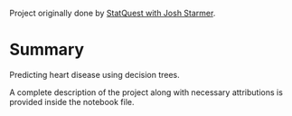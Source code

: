Project originally done by [StatQuest with Josh Starmer](https://www.youtube.com/watch?v=q90UDEgYqeI&list=PLBq2sVJiEBvA9rPo3IEQsJNI4IJbn81tB&index=2&pp=iAQB).

# Summary
Predicting heart disease using decision trees.

A complete description of the project along
with necessary attributions is provided inside
the notebook file.
